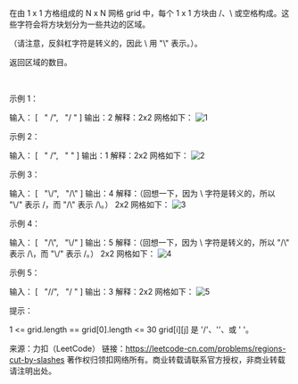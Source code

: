 在由 1 x 1 方格组成的 N x N 网格 grid 中，每个 1 x 1 方块由 /、\ 或空格构成。这些字符会将方块划分为一些共边的区域。

（请注意，反斜杠字符是转义的，因此 \ 用 "\\" 表示。）。

返回区域的数目。

 

示例 1：

输入：
[
  " /",
  "/ "
]
输出：2
解释：2x2 网格如下：
![1](https://assets.leetcode-cn.com/aliyun-lc-upload/uploads/2018/12/15/1.png)

示例 2：

输入：
[
  " /",
  "  "
]
输出：1
解释：2x2 网格如下：
![2](https://assets.leetcode-cn.com/aliyun-lc-upload/uploads/2018/12/15/2.png)

示例 3：

输入：
[
  "\\/",
  "/\\"
]
输出：4
解释：（回想一下，因为 \ 字符是转义的，所以 "\\/" 表示 \/，而 "/\\" 表示 /\。）
2x2 网格如下：
![3](https://assets.leetcode-cn.com/aliyun-lc-upload/uploads/2018/12/15/3.png)

示例 4：

输入：
[
  "/\\",
  "\\/"
]
输出：5
解释：（回想一下，因为 \ 字符是转义的，所以 "/\\" 表示 /\，而 "\\/" 表示 \/。）
2x2 网格如下：
![4](https://assets.leetcode-cn.com/aliyun-lc-upload/uploads/2018/12/15/4.png)

示例 5：

输入：
[
  "//",
  "/ "
]
输出：3
解释：2x2 网格如下：
![5](https://assets.leetcode-cn.com/aliyun-lc-upload/uploads/2018/12/15/5.png)
 

提示：

1 <= grid.length == grid[0].length <= 30
grid[i][j] 是 '/'、'\'、或 ' '。

来源：力扣（LeetCode）
链接：https://leetcode-cn.com/problems/regions-cut-by-slashes
著作权归领扣网络所有。商业转载请联系官方授权，非商业转载请注明出处。